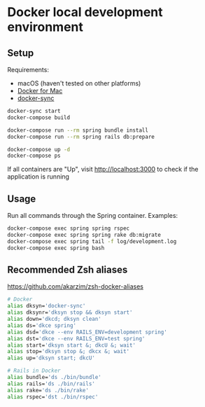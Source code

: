# Docker local development environment

## Setup

Requirements:

* macOS (haven't tested on other platforms)
* [Docker for Mac](https://docs.docker.com/docker-for-mac/)
* [docker-sync](http://docker-sync.io)

```sh
docker-sync start
docker-compose build

docker-compose run --rm spring bundle install
docker-compose run --rm spring rails db:prepare

docker-compose up -d
docker-compose ps
```

If all containers are "Up", visit <http://localhost:3000> to check if the application is running

## Usage

Run all commands through the Spring container. Examples:

```sh
docker-compose exec spring spring rspec
docker-compose exec spring spring rake db:migrate
docker-compose exec spring tail -f log/development.log
docker-compose exec spring bash
```

## Recommended Zsh aliases

<https://github.com/akarzim/zsh-docker-aliases>

```sh
# Docker
alias dksyn='docker-sync'
alias dksynr='dksyn stop && dksyn start'
alias down='dkcd; dksyn clean'
alias ds='dkce spring'
alias dsd='dkce --env RAILS_ENV=development spring'
alias dst='dkce --env RAILS_ENV=test spring'
alias start='dksyn start &; dkcU &; wait'
alias stop='dksyn stop &; dkcx &; wait'
alias up='dksyn start; dkcU'

# Rails in Docker
alias bundle='ds ./bin/bundle'
alias rails='ds ./bin/rails'
alias rake='ds ./bin/rake'
alias rspec='dst ./bin/rspec'
```
